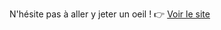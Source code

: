 N'hésite pas à aller y jeter un oeil ! 👉  [Voir le site](https://theophileeeeeee.github.io/Website/)
